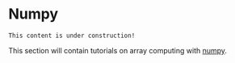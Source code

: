 # Numpy

```{note}
This content is under construction!
```

This section will contain tutorials on array computing with [numpy](https://numpy.org).
